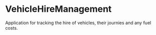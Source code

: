 # VehicleHireManagement
Application for tracking the hire of vehicles, their journies and any fuel costs.
